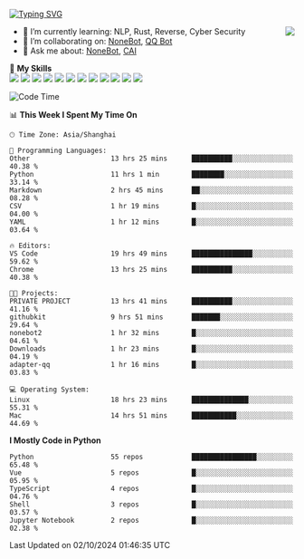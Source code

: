 [![Typing SVG](https://readme-typing-svg.herokuapp.com?size=25&duration=2500&color=8C43EA&vCenter=true&width=200&height=40&lines=Hi+there+%F0%9F%91%8B%F0%9F%8F%BB;I'm+yanyongyu)](https://git.io/typing-svg)

<a href="#">
  <img align="right" src="https://github-readme-stats.vercel.app/api?username=yanyongyu&count_private=true&show_icons=true&bg_color=15,f2f7fd,E0EAFC" />
</a>

- 🌱 I’m currently learning: NLP, Rust, Reverse, Cyber Security
- 👯 I’m collaborating on: [NoneBot](https://github.com/nonebot), [QQ Bot](https://github.com/Mrs4s/go-cqhttp)
- 💬 Ask me about: [NoneBot](https://github.com/nonebot), [CAI](https://github.com/cscs181/CAI)

🌟 **My Skills**  
![](https://img.shields.io/badge/-Python-3e74a2?style=flat-square&logo=Python&logoColor=fff)
![](https://img.shields.io/badge/-TypeScript-3178C6?style=flat-square&logo=TypeScript&logoColor=fff)
![](https://img.shields.io/badge/-Vue-4fc08d?style=flat-square&logo=Vue.js&logoColor=fff)
![](https://img.shields.io/badge/-React-2d98ce?style=flat-square&logo=React&logoColor=fff)
![](https://img.shields.io/badge/-FastAPI-009688?style=flat-square&logo=FastAPI&logoColor=fff)
![](https://img.shields.io/badge/-Linux-000000?style=flat-square&logo=Linux&logoColor=fff)
![](https://img.shields.io/badge/-Docker-2496ED?style=flat-square&logo=Docker&logoColor=fff)
![](https://img.shields.io/badge/-Kubernetes-326CE5?style=flat-square&logo=Kubernetes&logoColor=fff)
![](https://img.shields.io/badge/-GitHub%20Actions-2088FF?style=flat-square&logo=GitHubActions&logoColor=fff)
![](https://img.shields.io/badge/-PostgreSQL-4169E1?style=flat-square&logo=PostgreSQL&logoColor=fff)
![](https://img.shields.io/badge/-Redis-DC382D?style=flat-square&logo=Redis&logoColor=fff)
![](https://img.shields.io/badge/-MongoDB-47A248?style=flat-square&logo=MongoDB&logoColor=fff)

<!--START_SECTION:waka-->
![Code Time](http://img.shields.io/badge/Code%20Time-6%2C728%20hrs%2010%20mins-blue)

📊 **This Week I Spent My Time On** 

```text
🕑︎ Time Zone: Asia/Shanghai

💬 Programming Languages: 
Other                    13 hrs 25 mins      ██████████░░░░░░░░░░░░░░░   40.38 % 
Python                   11 hrs 1 min        ████████░░░░░░░░░░░░░░░░░   33.14 % 
Markdown                 2 hrs 45 mins       ██░░░░░░░░░░░░░░░░░░░░░░░   08.28 % 
CSV                      1 hr 19 mins        █░░░░░░░░░░░░░░░░░░░░░░░░   04.00 % 
YAML                     1 hr 12 mins        █░░░░░░░░░░░░░░░░░░░░░░░░   03.64 % 

🔥 Editors: 
VS Code                  19 hrs 49 mins      ███████████████░░░░░░░░░░   59.62 % 
Chrome                   13 hrs 25 mins      ██████████░░░░░░░░░░░░░░░   40.38 % 

🐱‍💻 Projects: 
PRIVATE PROJECT          13 hrs 41 mins      ██████████░░░░░░░░░░░░░░░   41.16 % 
githubkit                9 hrs 51 mins       ███████░░░░░░░░░░░░░░░░░░   29.64 % 
nonebot2                 1 hr 32 mins        █░░░░░░░░░░░░░░░░░░░░░░░░   04.61 % 
Downloads                1 hr 23 mins        █░░░░░░░░░░░░░░░░░░░░░░░░   04.19 % 
adapter-qq               1 hr 16 mins        █░░░░░░░░░░░░░░░░░░░░░░░░   03.83 % 

💻 Operating System: 
Linux                    18 hrs 23 mins      ██████████████░░░░░░░░░░░   55.31 % 
Mac                      14 hrs 51 mins      ███████████░░░░░░░░░░░░░░   44.69 % 
```

**I Mostly Code in Python** 

```text
Python                   55 repos            ████████████████░░░░░░░░░   65.48 % 
Vue                      5 repos             █░░░░░░░░░░░░░░░░░░░░░░░░   05.95 % 
TypeScript               4 repos             █░░░░░░░░░░░░░░░░░░░░░░░░   04.76 % 
Shell                    3 repos             █░░░░░░░░░░░░░░░░░░░░░░░░   03.57 % 
Jupyter Notebook         2 repos             █░░░░░░░░░░░░░░░░░░░░░░░░   02.38 % 
```




 Last Updated on 02/10/2024 01:46:35 UTC
<!--END_SECTION:waka-->
